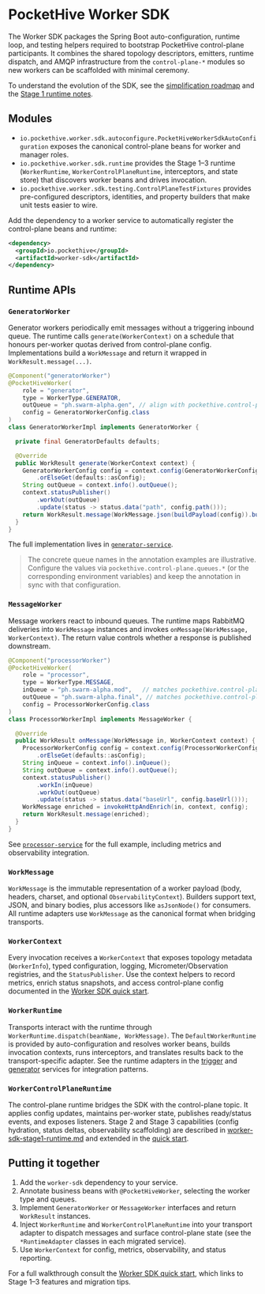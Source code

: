 # PocketHive Worker SDK

The Worker SDK packages the Spring Boot auto-configuration, runtime loop, and testing helpers required to bootstrap PocketHive control-plane participants. It combines the shared topology descriptors, emitters, runtime dispatch, and AMQP infrastructure from the `control-plane-*` modules so new workers can be scaffolded with minimal ceremony.

To understand the evolution of the SDK, see the [simplification roadmap](../../docs/sdk/worker-sdk-simplification-plan.md) and the [Stage 1 runtime notes](../../docs/sdk/worker-sdk-stage1-runtime.md).

## Modules

* `io.pockethive.worker.sdk.autoconfigure.PocketHiveWorkerSdkAutoConfiguration` exposes the canonical control-plane beans for worker and manager roles.
* `io.pockethive.worker.sdk.runtime` provides the Stage 1–3 runtime (`WorkerRuntime`, `WorkerControlPlaneRuntime`, interceptors, and state store) that discovers worker beans and drives invocation.
* `io.pockethive.worker.sdk.testing.ControlPlaneTestFixtures` provides pre-configured descriptors, identities, and property builders that make unit tests easier to wire.

Add the dependency to a worker service to automatically register the control-plane beans and runtime:

```xml
<dependency>
  <groupId>io.pockethive</groupId>
  <artifactId>worker-sdk</artifactId>
</dependency>
```

## Runtime APIs

### `GeneratorWorker`

Generator workers periodically emit messages without a triggering inbound queue. The runtime calls `generate(WorkerContext)` on a schedule that honours per-worker quotas derived from control-plane config. Implementations build a `WorkMessage` and return it wrapped in `WorkResult.message(...)`.

```java
@Component("generatorWorker")
@PocketHiveWorker(
    role = "generator",
    type = WorkerType.GENERATOR,
    outQueue = "ph.swarm-alpha.gen", // align with pockethive.control-plane.queues.generator
    config = GeneratorWorkerConfig.class
)
class GeneratorWorkerImpl implements GeneratorWorker {

  private final GeneratorDefaults defaults;

  @Override
  public WorkResult generate(WorkerContext context) {
    GeneratorWorkerConfig config = context.config(GeneratorWorkerConfig.class)
        .orElseGet(defaults::asConfig);
    String outQueue = context.info().outQueue();
    context.statusPublisher()
        .workOut(outQueue)
        .update(status -> status.data("path", config.path()));
    return WorkResult.message(WorkMessage.json(buildPayload(config)).build());
  }
}
```

The full implementation lives in [`generator-service`](../../generator-service/src/main/java/io/pockethive/generator/GeneratorWorkerImpl.java).

> The concrete queue names in the annotation examples are illustrative. Configure the values via
> `pockethive.control-plane.queues.*` (or the corresponding environment variables) and keep the
> annotation in sync with that configuration.

### `MessageWorker`

Message workers react to inbound queues. The runtime maps RabbitMQ deliveries into `WorkMessage` instances and invokes `onMessage(WorkMessage, WorkerContext)`. The return value controls whether a response is published downstream.

```java
@Component("processorWorker")
@PocketHiveWorker(
    role = "processor",
    type = WorkerType.MESSAGE,
    inQueue = "ph.swarm-alpha.mod",   // matches pockethive.control-plane.queues.moderator
    outQueue = "ph.swarm-alpha.final", // matches pockethive.control-plane.queues.final
    config = ProcessorWorkerConfig.class
)
class ProcessorWorkerImpl implements MessageWorker {

  @Override
  public WorkResult onMessage(WorkMessage in, WorkerContext context) {
    ProcessorWorkerConfig config = context.config(ProcessorWorkerConfig.class)
        .orElseGet(defaults::asConfig);
    String inQueue = context.info().inQueue();
    String outQueue = context.info().outQueue();
    context.statusPublisher()
        .workIn(inQueue)
        .workOut(outQueue)
        .update(status -> status.data("baseUrl", config.baseUrl()));
    WorkMessage enriched = invokeHttpAndEnrich(in, context, config);
    return WorkResult.message(enriched);
  }
}
```

See [`processor-service`](../../processor-service/src/main/java/io/pockethive/processor/ProcessorWorkerImpl.java) for the full example, including metrics and observability integration.

### `WorkMessage`

`WorkMessage` is the immutable representation of a worker payload (body, headers, charset, and optional `ObservabilityContext`). Builders support text, JSON, and binary bodies, plus accessors like `asJsonNode()` for consumers. All runtime adapters use `WorkMessage` as the canonical format when bridging transports.

### `WorkerContext`

Every invocation receives a `WorkerContext` that exposes topology metadata (`WorkerInfo`), typed configuration, logging, Micrometer/Observation registries, and the `StatusPublisher`. Use the context helpers to record metrics, enrich status snapshots, and access control-plane config documented in the [Worker SDK quick start](../../docs/sdk/worker-sdk-quickstart.md).

### `WorkerRuntime`

Transports interact with the runtime through `WorkerRuntime.dispatch(beanName, WorkMessage)`. The `DefaultWorkerRuntime` is provided by auto-configuration and resolves worker beans, builds invocation contexts, runs interceptors, and translates results back to the transport-specific adapter. See the runtime adapters in the [trigger](../../trigger-service/src/main/java/io/pockethive/trigger/TriggerRuntimeAdapter.java) and [generator](../../generator-service/src/main/java/io/pockethive/generator/GeneratorRuntimeAdapter.java) services for integration patterns.

### `WorkerControlPlaneRuntime`

The control-plane runtime bridges the SDK with the control-plane topic. It applies config updates, maintains per-worker state, publishes ready/status events, and exposes listeners. Stage 2 and Stage 3 capabilities (config hydration, status deltas, observability scaffolding) are described in [worker-sdk-stage1-runtime.md](../../docs/sdk/worker-sdk-stage1-runtime.md) and extended in the [quick start](../../docs/sdk/worker-sdk-quickstart.md).

## Putting it together

1. Add the `worker-sdk` dependency to your service.
2. Annotate business beans with `@PocketHiveWorker`, selecting the worker type and queues.
3. Implement `GeneratorWorker` or `MessageWorker` interfaces and return `WorkResult` instances.
4. Inject `WorkerRuntime` and `WorkerControlPlaneRuntime` into your transport adapter to dispatch messages and surface control-plane state (see the `*RuntimeAdapter` classes in each migrated service).
5. Use `WorkerContext` for config, metrics, observability, and status reporting.

For a full walkthrough consult the [Worker SDK quick start](../../docs/sdk/worker-sdk-quickstart.md), which links to Stage 1–3 features and migration tips.

